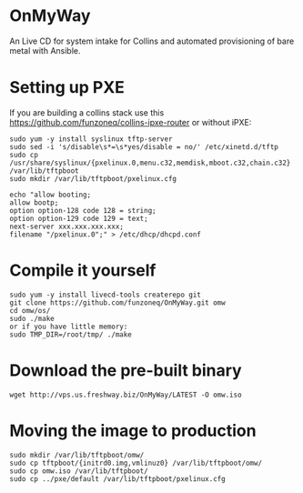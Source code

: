 OnMyWay
=======

An Live CD for system intake for Collins and automated provisioning of bare metal with Ansible.

# Setting up PXE
If you are building a collins stack use this https://github.com/funzoneq/collins-ipxe-router or without iPXE:

    sudo yum -y install syslinux tftp-server
    sudo sed -i 's/disable\s*=\s*yes/disable = no/' /etc/xinetd.d/tftp
    sudo cp /usr/share/syslinux/{pxelinux.0,menu.c32,memdisk,mboot.c32,chain.c32} /var/lib/tftpboot
    sudo mkdir /var/lib/tftpboot/pxelinux.cfg

    echo "allow booting;
    allow bootp;
    option option-128 code 128 = string;
    option option-129 code 129 = text;
    next-server xxx.xxx.xxx.xxx; 
    filename "/pxelinux.0";" > /etc/dhcp/dhcpd.conf

# Compile it yourself
    sudo yum -y install livecd-tools createrepo git
    git clone https://github.com/funzoneq/OnMyWay.git omw
    cd omw/os/
    sudo ./make
    or if you have little memory:
    sudo TMP_DIR=/root/tmp/ ./make
    
# Download the pre-built binary

    wget http://vps.us.freshway.biz/OnMyWay/LATEST -O omw.iso

# Moving the image to production
    sudo mkdir /var/lib/tftpboot/omw/
    sudo cp tftpboot/{initrd0.img,vmlinuz0} /var/lib/tftpboot/omw/
    sudo cp omw.iso /var/lib/tftpboot/
    sudo cp ../pxe/default /var/lib/tftpboot/pxelinux.cfg
